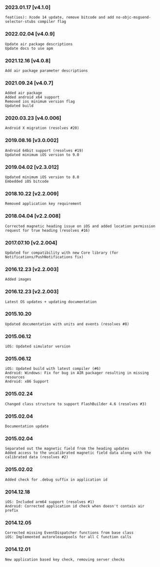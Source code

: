 ### 2023.01.17 [v4.1.0]

```
feat(ios): Xcode 14 update, remove bitcode and add no-objc-msgsend-selector-stubs compiler flag 
```

### 2022.02.04 [v4.0.9]

```
Update air package descriptions
Update docs to use apm
```

### 2021.12.16 [v4.0.8]

```
Add air package parameter descriptions
```

### 2021.09.24 [v4.0.7]

```
Added air package
Added android x64 support
Removed ios minimum version flag
Updated build
```



### 2020.03.23 [v4.0.006]

```
Android X migration (resolves #20)
```


### 2019.08.16 [v3.0.002]

```
Android 64bit support (resolves #19)
Updated minimum iOS version to 9.0 
```


### 2019.04.02 [v2.3.012]

```
Updated minimum iOS version to 8.0
Embedded iOS bitcode
```


### 2018.10.22 [v2.2.009]

```
Removed application key requirement
```


### 2018.04.04 [v2.2.008]

```
Corrected magnetic heading issue on iOS and added location permission request for true heading (resolves #16)
```


### 2017.07.10 [v2.2.004]

```
Updated for compatibility with new Core library (for Notifications/PushNotifications fix)
```


### 2016.12.23 [v2.2.003]

```
Added images
```


### 2016.12.23 [v2.2.003]

```
Latest OS updates + updating documentation
```


### 2015.10.20

```
Updated documentation with units and events (resolves #8)
```


### 2015.06.12

```
iOS: Updated simulator version
```


### 2015.06.12

```
iOS: Updated build with latest compiler (#6)
Android: Windows: Fix for bug in AIR packager resulting in missing resources
Android: x86 Support
```


### 2015.02.24

```
Changed class structure to support FlashBuilder 4.6 (resolves #3)
```


### 2015.02.04

```
Documentation update
```


### 2015.02.04

```
Separated out the magnetic field from the heading updates
Added access to the uncalibrated magnetic field data along with the calibrated data (resolves #2)
```


### 2015.02.02

```
Added check for .debug suffix in application id
```


### 2014.12.18

```
iOS: Included arm64 support (resolves #1) 
Android: Corrected application id check when doesn't contain air prefix 
```


### 2014.12.05

```
Corrected missing EventDispatcher functions from base class
iOS: Implemented autoreleasepools for all C function calls
```


### 2014.12.01

```
New application based key check, removing server checks
```
